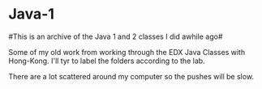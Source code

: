 # Java-1
#This is an archive of the Java 1 and 2 classes I did awhile ago#

Some of my old work from working through the EDX Java Classes with Hong-Kong. I'll tyr to label the folders according to the lab.

There are a lot scattered around my computer so the pushes will be slow.
